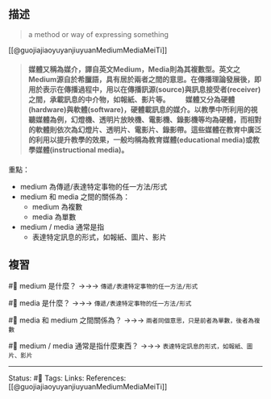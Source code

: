 ## 描述


> a method or way of expressing something


[[@guojiajiaoyuyanjiuyuanMediumMediaMeiTi]]
> #### 媒體又稱為媒介，譯自英文Medium，Media則為其複數型。英文之Medium源自於希臘語，具有居於兩者之間的意思。在傳播理論發展後，即用於表示在傳播過程中，用以在傳播訊源(source)與訊息接受者(receiver)之間，承載訊息的中介物，如報紙、影片等。 　　媒體又分為硬體(hardware)與軟體(software)，硬體載訊息的媒介。以教學中所利用的視聽媒體為例，幻燈機、透明片放映機、電影機、錄影機等均為硬體，而相對的軟體則依次為幻燈片、透明片、電影片、錄影帶。這些媒體在教育中廣泛的利用以提升教學的效果，一般均稱為教育媒體(educational media)或教學媒體(instructional media)。


重點：
- medium 為傳遞/表達特定事物的任一方法/形式
- medium 和 media 之間的關係為：
	- medium 為複數
	- media 為單數
- medium / media 通常是指
	- 表達特定訊息的形式，如報紙、圖片、影片


## 複習

#🧠 medium 是什麼？ ->->-> `傳遞/表達特定事物的任一方法/形式`
<!--SR:!2023-12-17,105,230-->

#🧠 media 是什麼？ ->->-> `傳遞/表達特定事物的任一方法/形式`
<!--SR:!2024-08-27,412,250-->

#🧠 media 和 medium 之間關係為？ ->->-> `兩者同個意思，只是前者為單數，後者為複數`
<!--SR:!2023-11-27,98,230-->

#🧠 medium / media 通常是指什麼東西？ ->->-> `表達特定訊息的形式，如報紙、圖片、影片`
<!--SR:!2023-08-19,191,250-->

---
Status: #🌱 
Tags:
Links:
References:
[[@guojiajiaoyuyanjiuyuanMediumMediaMeiTi]]